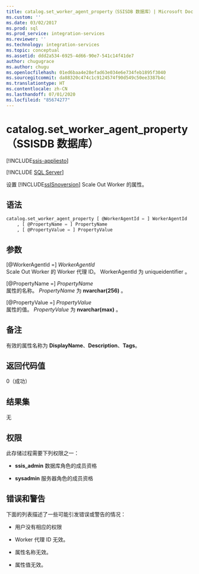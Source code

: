 ```yaml
---
title: catalog.set_worker_agent_property（SSISDB 数据库）| Microsoft Docs
ms.custom: ''
ms.date: 03/02/2017
ms.prod: sql
ms.prod_service: integration-services
ms.reviewer: ''
ms.technology: integration-services
ms.topic: conceptual
ms.assetid: ddd2a534-6925-4d66-90e7-541c14f41de7
author: chugugrace
ms.author: chugu
ms.openlocfilehash: 01ed6baa4e28efad63e034e6e734feb1895f3040
ms.sourcegitcommit: da88320c474c1c9124574f90d549c50ee3387b4c
ms.translationtype: HT
ms.contentlocale: zh-CN
ms.lasthandoff: 07/01/2020
ms.locfileid: "85674277"
---
```

# <a name="catalogset_worker_agent_property-ssisdb-database"></a>catalog.set_worker_agent_property（SSISDB 数据库）

[!INCLUDE[ssis-appliesto](../../includes/ssis-appliesto-ssvrpluslinux-asdb-asdw-xxx.md)]


[!INCLUDE [SQL Server](../../includes/applies-to-version/sqlserver.md)]

设置 [!INCLUDE[ssISnoversion](../../includes/ssisnoversion-md.md)] Scale Out Worker 的属性。

## <a name="syntax"></a>语法

```sql
catalog.set_worker_agent_property [ @WorkerAgentId = ] WorkerAgentId
    , [ @PropertyName = ] PropertyName
    , [ @PropertyValue = ] PropertyValue 
```

## <a name="arguments"></a>参数
[@WorkerAgentId =] *WorkerAgentId*  
Scale Out Worker 的 Worker 代理 ID。 WorkerAgentId 为 uniqueidentifier   。

[@PropertyName =] *PropertyName*  
属性的名称。 *PropertyName* 为 **nvarchar(256)** 。

[@PropertyValue =] *PropertyValue*  
属性的值。 *PropertyValue* 为 **nvarchar(max)** 。

## <a name="remarks"></a>备注
有效的属性名称为 **DisplayName**、**Description**、**Tags**。

## <a name="return-code-value"></a>返回代码值  
 0（成功）  
  
## <a name="result-sets"></a>结果集  
 无  

## <a name="permissions"></a>权限  
 此存储过程需要下列权限之一：  
  
-   **ssis_admin** 数据库角色的成员资格  
  
-   **sysadmin** 服务器角色的成员资格

## <a name="errors-and-warnings"></a>错误和警告
  下面的列表描述了一些可能引发错误或警告的情况：  
  
-   用户没有相应的权限 

-   Worker 代理 ID 无效。

-   属性名称无效。

-   属性值无效。  
